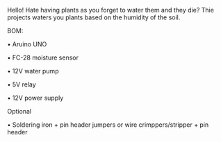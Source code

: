 Hello! Hate having plants as you forget to water them and they die? Thie projects waters you plants based on the humidity of the soil.


BOM:

 • Aruino UNO
 
 • FC-28 moisture sensor
 
 • 12V water pump
 
 • 5V relay
 
 • 12V power supply
 
 Optional
 
  • Soldering iron + pin header jumpers or wire crimppers/stripper + pin header
